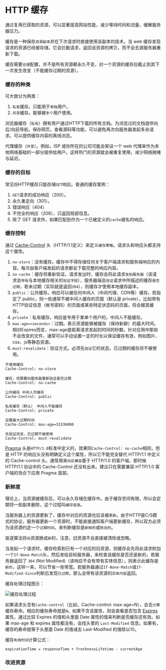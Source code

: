 # HTTP 缓存

通过复用已获取的资源，可以显著提高网站性能，减少等待时间和流量，缓解服务器压力。

缓存是一种保存`资源副本`并在下次请求时直接使用该副本的技术。当 web 缓存发现请求的资源已经被存储，它会拦截请求，返回该资源的拷贝，而不会去源服务器重新下载。

缓存需要`合理`配置，并不是所有资源都永久不变，对一个资源的缓存应截止到其下一次发生改变（不能缓存过期的资源）。

### 缓存的种类

可大致分为两类：

1. `私有`缓存。只能用于`单独`用户。
2. `共享`缓存。能够被`多个`用户使用。

浏览器缓存（`私有`）拥有用户通过HTTP下载的所有文档。为浏览过的文档提供向后/向前导航，保存网页，查看源码等功能，可以避免再次向服务器发起多余请求。可以提供缓存内容的离线浏览。

代理缓存（`共享`）。例如，ISP 或你所在的公司可能会架设一个 web 代理来作为本地网络基础的一部分提供给用户。这样热门的资源就会被重复使用，减少网络拥堵与延迟。

### 缓存的目标

常见份HTTP缓存只能存储`GET`响应。普通的缓存案例：

1. `GET`请求的成功响应（200）。
2. 永久重定向（301）。
3. 错误响应（404）
4. 不完全的响应（206），只返回局部信息。
5. 除了 GET 请求外，如果匹配到作为一个已被定义的`cache`键名的响应。

### 缓存控制

通过 [Cache-Control](https://developer.mozilla.org/zh-CN/docs/Web/HTTP/Headers/Cache-Control) 头（HTTP/1.1定义）来定义`缓存策略`。请求头和响应头都支持这个属性。

1. `no-store`：没有缓存。缓存中不得存储任何关于客户端请求和服务端响应的内容。每次由客户端发起的请求都会下载完整的响应内容。
2. `no-cache`：缓存但重新验证。请求发出时，缓存会将此请求`发到服务器`（该请求会`带有`与本地缓存相关的`验证字段`），服务器端会`验证`请求中所描述的缓存`是否过期`，若未过期（实际就是返回`304`），则缓存才使用本地缓存副本。
3. `public`：公共缓存。响应可以被任何中间人（中间代理、CDN等）缓存。若指定了 public，则一些通常不被中间人缓存的页面（默认是 private），比如带有HTTP验证信息（帐号密码）的页面或某些特定状态码的页面，将会被其缓存。
4. `private`：私有缓存。响应是专用于某单个用户的，中间人不能缓存。
5. `max-age=<seconds>`：过期。表示资源能够被缓存（保持新鲜）的最大时间。相对Expires而言，max-age是距离请求发起的时间的秒数。针对应用中那些不会改变的文件，通常可以手动设置一定的时长以保证缓存有效，例如图片、css、js等静态资源。
6. `must-revalidate`：验证方式。必须先`验证`它的状态，已过期的缓存将不被使用。

```
不使用缓存
Cache-Control: no-store

缓存，但需要向服务器重新验证是否过期
Cache-Control: no-cache

公共缓存 中间人可缓存
Cache-Control: public

私有缓存（默认） 中间人不能缓存
Cache-Control: private

设置最大过期时间
Cache-Control: max-age=31536000

先验证状态，已过期不被使用
Cache-Control: must-revalidate
```

[Pragma](https://developer.mozilla.org/zh-CN/docs/Web/HTTP/Headers/Pragma) 头是`HTTP/1.0`标准中定义的，效果同`Cache-Control: no-cache`相同，但是 HTTP 的响应头没有明确定义这个属性，所以它不能完全替代 HTTP/1.1 中定义的 Cache-control 头。通常用来`向后兼容`基于 HTTP/1.0 的客户端，那时候 HTTP/1.1 协议中的 Cache-Control 还没有出来。建议只在需要兼容 HTTP/1.0 客户端的场合下应用 Pragma 首部。

### 新鲜度

理论上，当资源被缓存后，可以永久存储在缓存中。由于缓存空间有限，所以会定期将一些副本删除，这个过程叫`缓存驱逐`。

当服务器上的资源更新了，缓存中对应的资源也应该被`更新`。由于HTTP是C/S模式的协议，服务器更新一个资源时，不能直接通知客户端更新缓存，所以双方必须为该资源约定一个`过期时间`，来判断缓存是`新鲜的`或`陈旧的`。

驱逐算法将`旧`资源换成`新`的，注意，旧资源不会直接被清除或忽略。

当发起一个请求时，缓存检索到已有一个对应的旧资源，则缓存会先将此请求附加一个`If-None-Match`头，然后发给目标服务器，来检查该缓存是否还是新的，若服务器返回了 `304` (Not Modified)（该响应不会有带有实体信息），则表示此缓存是`新的`，这样一来，可以节省一些带宽。若服务器通过`If-None-Match`或`If-Modified-Since`判断后发现`已过期`，那么会带有该资源的`实体内容`返回。

缓存处理过程图示：

![缓存处理过程](https://media.prod.mdn.mozit.cloud/attachments/2016/08/19/13771/2e3dc2278f2aaa83a695e1c1eca98fc0/HTTPStaleness.png ':size=600')

如果请求头含有`Cache-control`（比如，Cache-control: max-age=N），会去`计算`缓存寿命。相应的缓存寿命就是`N`。如果不含该属性，则会查看是否包含 [Expires](https://developer.mozilla.org/zh-CN/docs/Web/HTTP/Headers/Expires) 属性，通过比较 Expires 的值和头里面 Date 属性的值来判断是否缓存还有效。如果 max-age 和 expires 属性都没有，会找头里的 `Last-Modified` 信息。如果有，缓存的寿命就等于头里面 Date 的值减去 Last-Modified 的值除以10。

缓存`失效时间`计算公式：

```
expirationTime = responseTime + freshnessLifetime - currentAge
```

### 改进资源

